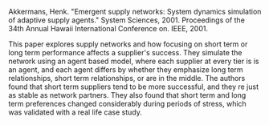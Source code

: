 Akkermans, Henk. "Emergent supply networks: System dynamics simulation of adaptive supply agents." System Sciences, 2001. Proceedings of the 34th Annual Hawaii International Conference on. IEEE, 2001.

This paper explores supply networks and how focusing on short term or long term performance affects a supplier's success. They simulate the network using an agent based model, where each supplier at every tier is is an agent, and each agent differs by whether they emphasize long term relationships, short term relationships, or are in the middle. The authors found that short term suppliers tend to be more successful, and they re just as stable as network partners. They also found that short term and long term preferences changed considerably during periods of stress, which was validated with a real life case study.
